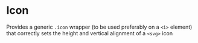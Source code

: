 # Icon

Provides a generic `.icon` wrapper (to be used preferably on a `<i>` element) that correctly sets the height and vertical alignment of a `<svg>` icon